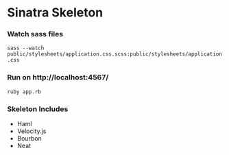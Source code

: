 # Sinatra Skeleton

### Watch sass files
`sass --watch public/stylesheets/application.css.scss:public/stylesheets/application.css`

### Run on http://localhost:4567/
`ruby app.rb`

### Skeleton Includes
* Haml
* Velocity.js
* Bourbon
* Neat
